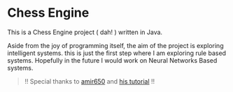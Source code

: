 # Chess Engine

This is a Chess Engine project ( dah! ) written in Java.

Aside from the joy of programming itself, the aim of the project
is exploring intelligent systems. this is just the first step where I am exploring rule based systems.
Hopefully in the future I would work on Neural Networks Based systems. 

> !! Special thanks to [amir650](github.com/amir650) and [his tutorial](www.youtube.com/watch?v=5SKOOG3TwVU) !!